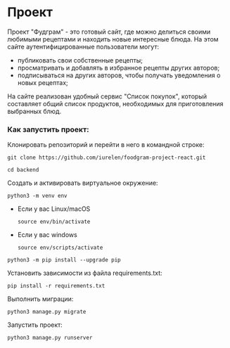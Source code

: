 # Проект
Проект "Фудграм" - это готовый сайт, где можно делиться своими любимыми рецептами и находить новые интересные блюда. 
На этом сайте аутентифицированные пользователи могут:

   * публиковать свои собственные рецепты;
   * просматривать и добавлять в избранное рецепты других авторов;
   * подписываться на других авторов, чтобы получать уведомления о новых рецептах;

На сайте реализован удобный сервис "Список покупок", который составляет общий список продуктов, необходимых для приготовления выбранных блюд.

### Как запустить проект:

Клонировать репозиторий и перейти в него в командной строке:

```
git clone https://github.com/iurelen/foodgram-project-react.git
```

```
cd backend
```

Cоздать и активировать виртуальное окружение:

```
python3 -m venv env
```

* Если у вас Linux/macOS

    ```
    source env/bin/activate
    ```

* Если у вас windows

    ```
    source env/scripts/activate
    ```

```
python3 -m pip install --upgrade pip
```

Установить зависимости из файла requirements.txt:

```
pip install -r requirements.txt
```

Выполнить миграции:

```
python3 manage.py migrate
```

Запустить проект:

```
python3 manage.py runserver
```
